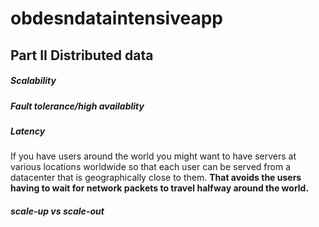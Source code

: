 # obdesndataintensiveapp

## Part II Distributed data
##### Scalability

##### Fault tolerance/high availablity


##### Latency
If you have users around the world you might want to have servers at various locations
worldwide so that each user can be served from a datacenter that is geographically
close to them. __That avoids the users having to wait for network packets to travel halfway around the world.__



##### scale-up vs scale-out
